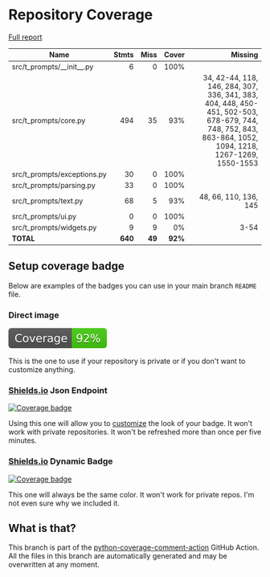 # Repository Coverage

[Full report](https://htmlpreview.github.io/?https://github.com/habemus-papadum/t-prompts/blob/python-coverage-comment-action-data/htmlcov/index.html)

| Name                           |    Stmts |     Miss |   Cover |   Missing |
|------------------------------- | -------: | -------: | ------: | --------: |
| src/t\_prompts/\_\_init\_\_.py |        6 |        0 |    100% |           |
| src/t\_prompts/core.py         |      494 |       35 |     93% |34, 42-44, 118, 146, 284, 307, 336, 341, 383, 404, 448, 450-451, 502-503, 678-679, 744, 748, 752, 843, 863-864, 1052, 1094, 1218, 1267-1269, 1550-1553 |
| src/t\_prompts/exceptions.py   |       30 |        0 |    100% |           |
| src/t\_prompts/parsing.py      |       33 |        0 |    100% |           |
| src/t\_prompts/text.py         |       68 |        5 |     93% |48, 66, 110, 136, 145 |
| src/t\_prompts/ui.py           |        0 |        0 |    100% |           |
| src/t\_prompts/widgets.py      |        9 |        9 |      0% |      3-54 |
|                      **TOTAL** |  **640** |   **49** | **92%** |           |


## Setup coverage badge

Below are examples of the badges you can use in your main branch `README` file.

### Direct image

[![Coverage badge](https://raw.githubusercontent.com/habemus-papadum/t-prompts/python-coverage-comment-action-data/badge.svg)](https://htmlpreview.github.io/?https://github.com/habemus-papadum/t-prompts/blob/python-coverage-comment-action-data/htmlcov/index.html)

This is the one to use if your repository is private or if you don't want to customize anything.

### [Shields.io](https://shields.io) Json Endpoint

[![Coverage badge](https://img.shields.io/endpoint?url=https://raw.githubusercontent.com/habemus-papadum/t-prompts/python-coverage-comment-action-data/endpoint.json)](https://htmlpreview.github.io/?https://github.com/habemus-papadum/t-prompts/blob/python-coverage-comment-action-data/htmlcov/index.html)

Using this one will allow you to [customize](https://shields.io/endpoint) the look of your badge.
It won't work with private repositories. It won't be refreshed more than once per five minutes.

### [Shields.io](https://shields.io) Dynamic Badge

[![Coverage badge](https://img.shields.io/badge/dynamic/json?color=brightgreen&label=coverage&query=%24.message&url=https%3A%2F%2Fraw.githubusercontent.com%2Fhabemus-papadum%2Ft-prompts%2Fpython-coverage-comment-action-data%2Fendpoint.json)](https://htmlpreview.github.io/?https://github.com/habemus-papadum/t-prompts/blob/python-coverage-comment-action-data/htmlcov/index.html)

This one will always be the same color. It won't work for private repos. I'm not even sure why we included it.

## What is that?

This branch is part of the
[python-coverage-comment-action](https://github.com/marketplace/actions/python-coverage-comment)
GitHub Action. All the files in this branch are automatically generated and may be
overwritten at any moment.